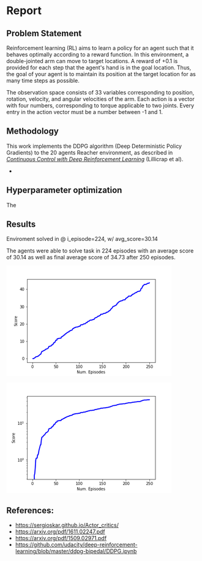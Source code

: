 # Report 


## Problem Statement
Reinforcement learning (RL) aims to learn a policy for an agent such that it behaves optimally
according to a reward function. In this environment, a double-jointed arm can move to target locations. A reward of +0.1 is provided for each step that the agent's hand is in the goal location. Thus, the goal of your agent is to maintain its position at the target location for as many time steps as possible.

The observation space consists of 33 variables corresponding to position, rotation, velocity, and angular velocities of the arm. Each action is a vector with four numbers, corresponding to torque applicable to two joints. Every entry in the action vector must be a number between -1 and 1.

## Methodology
This work implements the DDPG algorithm (Deep Deterministic Policy Gradients) to the 20 agents Reacher environment, as described in [_Continuous Control with Deep Reinforcement Learning_][ddpg-paper] (Lillicrap et al). 
- [ddpg-paper]: https://arxiv.org/pdf/1509.02971.pdf

## Hyperparameter optimization 
The 


## Results 
Enviroment solved in @ i_episode=224, w/ avg_score=30.14

The agents were able to solve task in 224 episodes with an average score of 30.14 as well as final average score of 34.73 after 250 episodes.


![scores_vs_episodes_linear](scores_vs_episodes_linear.png)


![scores_vs_episodes_semilogy](scores_vs_episodes_semilogy.png)




## References:
- <https://sergioskar.github.io/Actor_critics/>
- <https://arxiv.org/pdf/1611.02247.pdf> 
- <https://arxiv.org/pdf/1509.02971.pdf>
- <https://github.com/udacity/deep-reinforcement-learning/blob/master/ddpg-bipedal/DDPG.ipynb>


